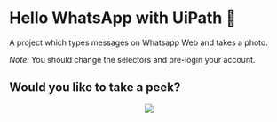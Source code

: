 # Hello WhatsApp with UiPath :robot:

A project which types messages on Whatsapp Web and takes a photo.

_*Note:*_ You should change the selectors and pre-login your account.

## Would you like to take a peek?

<div align="center">
   <p>
     <img src="https://github.com/Meluiscruz/My_Image_bucket/blob/main/WhatsApp_Demo.GIF">
   </p>
</div>
